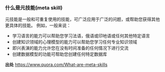 ### 什么是元技能(meta skill)

元技能是一般和可重复使用的技能，可广泛应用于广泛的问题，或帮助您获得其他更具体的技能。 例如，一般来说：

- 学习语言的能力可以帮助您学习法语，俄语或印地语或任何其他特定语言
- 创建知识领域的心理模型的能力可以帮助您学习任何专业知识领域
- 即兴表演的能力允许您在没有时间准备的任何情况下进行交流
- 创建数据模型的功能可帮助您创建任何特定数据库

**出处**  https://www.quora.com/What-are-meta-skills 





